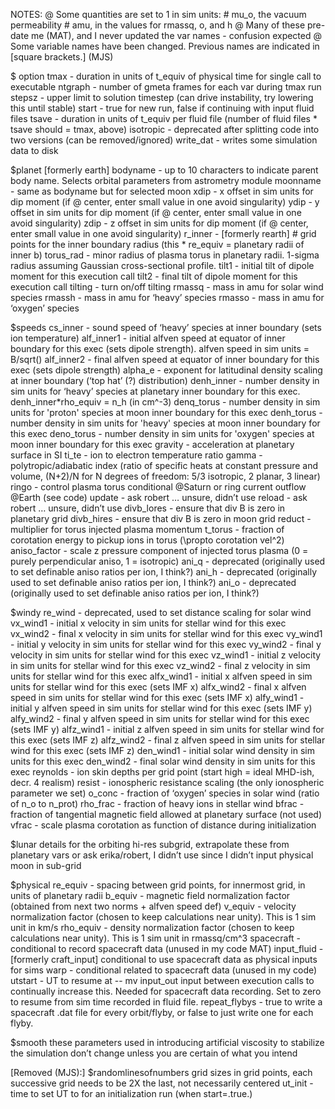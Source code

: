 ﻿NOTES:
	@ Some quantities are set to 1 in sim units:
		#	mu_o, the vacuum permeability
		#	amu, in the values for rmassq, o, and h
	@ Many of these pre-date me (MAT), and I never updated the var names - confusion expected
	@ Some variable names have been changed. Previous names are indicated in [square brackets.] (MJS)
 
$ option
tmax - duration in units of t_equiv of physical time for single call to executable
ntgraph - number of gmeta frames for each var during tmax run
stepsz - upper limit to solution timestep (can drive instability, try lowering this until stable)
start - true for new run, false if continuing with input fluid files
tsave - duration in units of t_equiv per fluid file (number of fluid files * tsave should = tmax, above)
isotropic - deprecated after splitting code into two versions (can be removed/ignored)
write_dat - writes some simulation data to disk
 
 
$planet	[formerly earth]
bodyname - up to 10 characters to indicate parent body name. Selects orbital parameters from astrometry module
moonname - same as bodyname but for selected moon
xdip - x offset in sim units for dip moment (if @ center, enter small value in one avoid singularity)
ydip - y offset in sim units for dip moment (if @ center, enter small value in one avoid singularity)
zdip - z offset in sim units for dip moment (if @ center, enter small value in one avoid singularity)
r_inner - [formerly rearth] # grid points for the inner boundary radius (this * re_equiv = planetary radii of inner b)
torus_rad - minor radius of plasma torus in planetary radii. 1-sigma radius assuming Gaussian cross-sectional profile.
tilt1 - initial tilt of dipole moment for this execution call
tilt2 - final tilt of dipole moment for this execution call
tilting - turn on/off tilting
rmassq - mass in amu for solar wind species 
rmassh - mass in amu for ‘heavy’ species
rmasso - mass in amu for ‘oxygen’ species 
 
 
$speeds
cs_inner - sound speed of ‘heavy’ species at inner boundary (sets ion temperature)
alf_inner1 - initial alfven speed at equator of inner boundary for this exec (sets dipole strength). alfven speed in sim units = B/sqrt()
alf_inner2 - final alfven speed at equator of inner boundary  for this exec (sets dipole strength)
alpha_e - exponent for latitudinal density scaling at inner boundary (‘top hat’ (?) distribution)
denh_inner - number density in sim units for ‘heavy’ species at planetary inner boundary for this exec. denh_inner*rho_equiv = n_h (in cm^-3)
denq_torus - number density in sim units for 'proton' species at moon inner boundary for this exec 
denh_torus - number density in sim units for 'heavy' species at moon inner boundary for this exec 
deno_torus - number density in sim units for 'oxygen' species at moon inner boundary for this exec 
gravity - acceleration at planetary surface in SI
ti_te - ion to electron temperature ratio
gamma - polytropic/adiabatic index (ratio of specific heats at constant pressure and volume, (N+2)/N for N degrees of freedom: 5/3 isotropic, 2 planar, 3 linear)
ringo - control plasma torus conditional @Saturn or ring current outflow @Earth (see code)
update - ask robert … unsure, didn’t use
reload - ask robert … unsure, didn’t use
divb_lores - ensure that div B is zero in planetary grid
divb_hires - ensure that div B is zero in moon grid
reduct - multiplier for torus injected plasma momentum
t_torus - fraction of corotation energy to pickup ions in torus (\propto corotation vel^2)
aniso_factor - scale z pressure component of injected torus plasma (0 = purely perpendicular aniso, 1 = isotropic)
ani_q - deprecated (originally used to set definable aniso ratios per ion, I think?)
ani_h - deprecated (originally used to set definable aniso ratios per ion, I think?)
ani_o - deprecated (originally used to set definable aniso ratios per ion, I think?)
 
$windy
re_wind - deprecated, used to set distance scaling for solar wind
vx_wind1 - initial x velocity in sim units for stellar wind for this exec
vx_wind2 - final x velocity in sim units for stellar wind for this exec
vy_wind1 - initial y velocity in sim units for stellar wind for this exec
vy_wind2 - final y velocity in sim units for stellar wind for this exec
vz_wind1 - initial z velocity in sim units for stellar wind for this exec
vz_wind2 - final z velocity in sim units for stellar wind for this exec
alfx_wind1 - initial x alfven speed in sim units for stellar wind for this exec (sets IMF x)
alfx_wind2 - final x alfven speed in sim units for stellar wind for this exec (sets IMF x)
alfy_wind1 - initial y alfven speed in sim units for stellar wind for this exec (sets IMF y)
alfy_wind2 - final y alfven speed in sim units for stellar wind for this exec (sets IMF y)
alfz_wind1 - initial z alfven speed in sim units for stellar wind for this exec (sets IMF z)
alfz_wind2 - final z alfven speed in sim units for stellar wind for this exec (sets IMF z)
den_wind1 - initial  solar wind density in sim units for this exec
den_wind2 - final  solar wind density in sim units for this exec
reynolds - ion skin depths per grid point (start high = ideal MHD-ish, decr. 4 realism)
resist - ionospheric resistance scaling (the only ionospheric parameter we set)
o_conc - fraction of ‘oxygen’ species in solar wind (ratio of n_o to n_prot)
rho_frac - fraction of heavy ions in stellar wind
bfrac - fraction of tangential magnetic field allowed at planetary surface (not used)
vfrac - scale plasma corotation as function of distance during initialization
 
$lunar
details for the orbiting hi-res subgrid, extrapolate these from planetary vars or ask erika/robert, I didn’t use since I didn’t input physical moon in sub-grid
 
$physical 
re_equiv - spacing between grid points, for innermost grid, in units of planetary radii
b_equiv - magnetic field normalization factor (obtained from next two norms + alfven speed def)
v_equiv - velocity normalization factor (chosen to keep calculations near unity). This is 1 sim unit in km/s
rho_equiv - density normalization factor (chosen to keep calculations near unity). This is 1 sim unit in rmassq/cm^3
spacecraft - conditional to record spacecraft data (unused in my code MAT)
input_fluid - [formerly craft_input] conditional to use spacecraft data as physical inputs for sims
warp - conditional related to spacecraft data (unused in my code)
utstart - UT to resume at -- mv input_out input between execution calls to continually increase this. Needed for spacecraft data recording. Set to zero to resume from sim time recorded in fluid file.
repeat_flybys - true to write a spacecraft .dat file for every orbit/flyby, or false to just write one for each flyby.
 
$smooth
	these parameters used in introducing artificial viscosity to stabilize the simulation
	don’t change unless you are certain of what you intend
 
[Removed (MJS):]
$randomlinesofnumbers
grid sizes in grid points, each successive grid needs to be 2X the last, not necessarily centered
ut_init - time to set UT to for an initialization run (when start=.true.)
